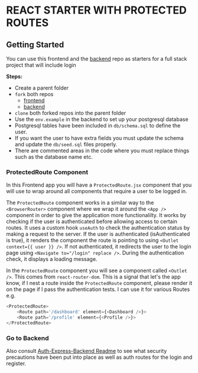 # REACT STARTER WITH PROTECTED ROUTES

## Getting Started

You can use this frontend and the [backend](https://github.com/10-3-pursuit/auth-express-login) repo as starters for a full stack project that will include login

**Steps:**

- Create a parent folder
- `fork` both repos
  - [frontend](<(https://github.com/10-3-pursuit/auth-react-login)>)
  - [backend](https://github.com/10-3-pursuit/auth-express-login)
- `clone` both forked repos into the parent folder
- Use the `env.example` in the backend to set up your postgresql database
- Postgresql tables have been included in `db/schema.sql` to define the user.
- If you want the user to have extra fields you must update the schema and update the `db/seed.sql` files properly.
- There are commented areas in the code where you must replace things such as the database name etc.

### ProtectedRoute Component

In this Frontend app you will have a `ProtectedRoute.jsx` component that you will use to wrap around all components that require a user to be logged in.

The `ProtectedRoute` component works in a similar way to the `<BrowserRouter>` component where we wrap it around the `<App />` component in order to give the application more functionalilty. It works by checking if the user is authenticated before allowing access to certain routes. It uses a custom hook `useAuth` to check the authentication status by making a request to the server. If the user is authenticated (isAuthenticated is true), it renders the component the route is pointing to using `<Outlet context={{ user }} />`. If not authenticated, it redirects the user to the login page using `<Navigate to="/login" replace />`. During the authentication check, it displays a loading message.

In the `ProtectedRoute` component you will see a component called `<Outlet />`. This comes from `react-router-dom`. This is a signal that let's the app know, if I nest a route inside the `ProtectedRoute` component, please render it on the page if I pass the authentication tests. I can use it for various Routes
e.g.

```js
<ProtectedRoute>
    <Route path='/dashboard' element={<Dashboard />}>
    <Route path='/profile' element={<Profile />}>
</ProtectedRoute>
```

### Go to Backend

Also consult [Auth-Express-Backend Readme](https://github.com/10-3-pursuit/auth-express-login) to see what security precautions have been put into place as well as auth routes for the login and register.
